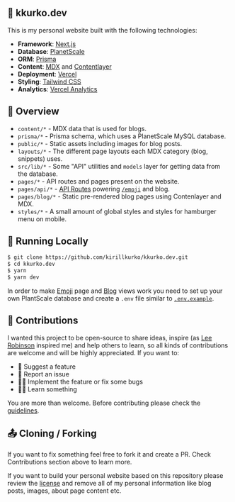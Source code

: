 ## 🐧 kkurko.dev

This is my personal website built with the following technologies:
- **Framework**: [Next.js](https://nextjs.org)
- **Database**: [PlanetScale](https://planetscale.com)
- **ORM**: [Prisma](https://www.prisma.io)
- **Content**: [MDX](https://mdxjs.com) and [Contentlayer](https://www.contentlayer.dev)
- **Deployment**: [Vercel](https://vercel.com)
- **Styling**: [Tailwind CSS](https://tailwindcss.com)
- **Analytics**: [Vercel Analytics](https://vercel.com/analytics)

## 👀 Overview

- `content/*` - MDX data that is used for blogs.
- `prisma/*` - Prisma schema, which uses a PlanetScale MySQL database.
- `public/*` - Static assets including images for blog posts.
- `layouts/*` - The different page layouts each MDX category (blog, snippets) uses.
- `src/lib/*` - Some "API" utilities and `models` layer for getting data from the database.
- `pages/*` - API routes and pages present on the website.
- `pages/api/*` - [API Routes](https://nextjs.org/docs/api-routes/introduction) powering [`/emoji`](https://www.kkurko.dev/emoji) and blog.
- `pages/blog/*` - Static pre-rendered blog pages using Contenlayer and MDX.
- `styles/*` - A small amount of global styles and styles for hamburger menu on mobile.

## 🚀 Running Locally

```bash
$ git clone https://github.com/kirillkurko/kkurko.dev.git
$ cd kkurko.dev
$ yarn
$ yarn dev
```

In order to make [Emoji](https://www.kkurko.dev/emoji) page and [Blog](https://www.kkurko.dev/blog) views work you need to set up your own PlantScale database and create a `.env` file similar to [`.env.example`](https://github.com/kirillkurko/kkurko.dev/blob/dev/.env.example).

## 🙌 Contributions

I wanted this project to be open-source to share ideas, inspire (as [Lee Robinson](https://github.com/leerob/leerob.io) inspired me) and help others to learn, so all kinds of contributions are welcome and will be highly appreciated. If you want to:

- 🤔 Suggest a feature
- 🐛 Report an issue
- 👨‍💻 Implement the feature or fix some bugs
- 🧑‍🎓 Learn something

You are more than welcome. Before contributing please check the [guidelines](https://github.com/kirillkurko/kkurko.dev/blob/dev/CONTRIBUTING.md).    

## 📤 Cloning / Forking

If you want to fix something feel free to fork it and create a PR. Check Contributions section above to learn more.

If you want to build your personal website based on this repository please review the [license](https://github.com/kirillkurko/kkurko.dev/blob/dev/LICENSE) and remove all of my personal information like blog posts, images, about page content etc.  

